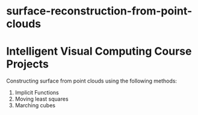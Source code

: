 # surface-reconstruction-from-point-clouds

# Intelligent Visual Computing Course Projects

Constructing surface from point clouds using the following methods:
1. Implicit Functions
2. Moving least squares
3. Marching cubes
